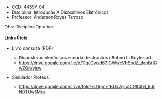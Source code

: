 -   COD: 4459V-04
-   Disciplina: Introdução A Dispositivos Eletrônicos
-   Professor: Anderson Royes Terroso

Obs: Disciplina Optativa

#### Links Úteis
- Livro consulta (PDF)
  - Dispositivos eletrônicos e teoria de circuitos / Robert L. Boylestad
  - https://drive.google.com/file/d/11qeGwsd671GWwcVHSodZ_dopBrIGwZQn/view

- Simulador Proteus
  - https://drive.google.com/drive/folders/1qmHfBUx2gTpDr9If4b3_9JrN0TUw8Mra
